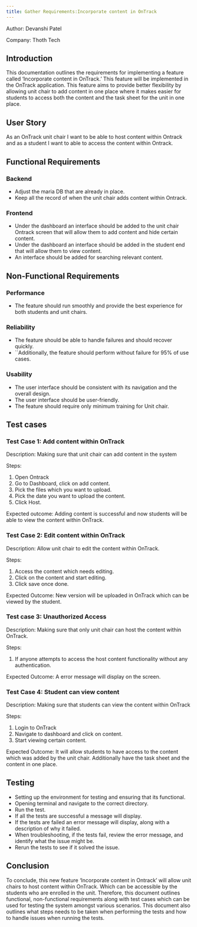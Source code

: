 ```yaml
---
title: Gather Requirements:Incorporate content in OnTrack
---
```


Author: Devanshi Patel

Company: Thoth Tech

## Introduction

This documentation outlines the requirements for implementing a feature called ‘Incorporate content
in OnTrack.’ This feature will be implemented in the OnTrack application. This feature aims to
provide better flexibility by allowing unit chair to add content in one place where it makes easier
for students to access both the content and the task sheet for the unit in one place.

## User Story

As an OnTrack unit chair I want to be able to host content within Ontrack and as a student I want to
able to access the content within Ontrack.

## Functional Requirements

### Backend

- Adjust the maria DB that are already in place.
- Keep all the record of when the unit chair adds content within Ontrack.

### Frontend

- Under the dashboard an interface should be added to the unit chair Ontrack screen that will allow
  them to add content and hide certain content.
- Under the dashboard an interface should be added in the student end that will allow them to view
  content.
- An interface should be added for searching relevant content.

## Non-Functional Requirements

### Performance

- The feature should run smoothly and provide the best experience for both students and unit chairs.

### Reliability

- The feature should be able to handle failures and should recover quickly.
- ``Additionally, the feature should perform without failure for 95% of use cases.

### Usability

- The user interface should be consistent with its navigation and the overall design.
- The user interface should be user-friendly.
- The feature should require only minimum training for Unit chair.

## Test cases

### Test Case 1: Add content within OnTrack

Description: Making sure that unit chair can add content in the system

Steps:

1. Open Ontrack
1. Go to Dashboard, click on add content.
1. Pick the files which you want to upload.
1. Pick the date you want to upload the content.
1. Click Host.

Expected outcome: Adding content is successful and now students will be able to view the content
within OnTrack.

### Test Case 2: Edit content within OnTrack

Description: Allow unit chair to edit the content within OnTrack.

Steps:

1. Access the content which needs editing.
1. Click on the content and start editing.
1. Click save once done.

Expected Outcome: New version will be uploaded in OnTrack which can be viewed by the student.

### Test case 3: Unauthorized Access

Description: Making sure that only unit chair can host the content within OnTrack.

Steps:

1. If anyone attempts to access the host content functionality without any authentication.

Expected Outcome: A error message will display on the screen.

### Test Case 4: Student can view content

Description: Making sure that students can view the content within OnTrack

Steps:

1. Login to OnTrack
1. Navigate to dashboard and click on content.
1. Start viewing certain content.

Expected Outcome: It will allow students to have access to the content which was added by the unit
chair. Additionally have the task sheet and the content in one place.

## Testing

- Setting up the environment for testing and ensuring that its functional.
- Opening terminal and navigate to the correct directory.
- Run the test.
- If all the tests are successful a message will display.
- If the tests are failed an error message will display, along with a description of why it failed.
- When troubleshooting, if the tests fail, review the error message, and identify what the issue
  might be.
- Rerun the tests to see if it solved the issue.

## Conclusion

To conclude, this new feature ‘Incorporate content in Ontrack’ will allow unit chairs to host
content within OnTrack. Which can be accessible by the students who are enrolled in the unit.
Therefore, this document outlines functional, non-functional requirements along with test cases
which can be used for testing the system amongst various scenarios. This document also outlines what
steps needs to be taken when performing the tests and how to handle issues when running the tests.
